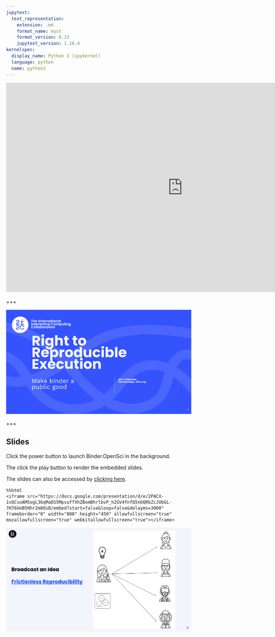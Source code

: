 ```yaml
---
jupytext:
  text_representation:
    extension: .md
    format_name: myst
    format_version: 0.13
    jupytext_version: 1.16.4
kernelspec:
  display_name: Python 3 (ipykernel)
  language: python
  name: python3
---
```


<iframe src="https://docs.google.com/presentation/d/e/2PACX-1vQCsoAM5ogL36qMaDS5MpsuffXhZBomBhrlbvP_h2GV4fnfQ5nOQRkZcJUbGL-7H76UeB5Hhr2m80iB/embed?start=false&loop=false&delayms=3000" frameborder="0" width="960" height="569" allowfullscreen="true" mozallowfullscreen="true" webkitallowfullscreen="true"></iframe>

+++

![Title: Right to Reproducible Execution](./assets/title-right-to-reproducible-execution.png)

+++

## Slides 

Click the power button to launch Binder.OpenSci in the background. 

The click the play button to render the embedded slides.

The slides can also be accessed by [clicking here](https://docs.google.com/presentation/d/1puDRIrvx2yFMtHPyFNoIuZ_3QQjuPDZwg1RutOe5FXc/edit?usp=sharing).

```{code-cell} ipython3
%%html
<iframe src="https://docs.google.com/presentation/d/e/2PACX-1vQCsoAM5ogL36qMaDS5MpsuffXhZBomBhrlbvP_h2GV4fnfQ5nOQRkZcJUbGL-7H76UeB5Hhr2m80iB/embed?start=false&loop=false&delayms=3000" frameborder="0" width="800" height="450" allowfullscreen="true" mozallowfullscreen="true" webkitallowfullscreen="true"></iframe>
```

![Broadcast Idea Frictionless Reproducibility](./assets/broadcast.png)

```{code-cell} ipython3

```
